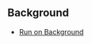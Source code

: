 ## Background

- [Run on Background](https://medium.com/@wearetherock/%E0%B8%A3%E0%B8%B1%E0%B8%99%E0%B9%82%E0%B8%9B%E0%B8%A3%E0%B9%81%E0%B8%81%E0%B8%A3%E0%B8%A1-net-core-%E0%B9%81%E0%B8%9A%E0%B8%9A-background-%E0%B8%9A%E0%B8%99-windows%E0%B9%82%E0%B8%94%E0%B8%A2%E0%B9%84%E0%B8%A1%E0%B9%88%E0%B9%81%E0%B8%AA%E0%B8%94%E0%B8%87%E0%B8%AB%E0%B8%99%E0%B9%89%E0%B8%B2-console-fb59c9f2241e)